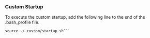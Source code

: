 ### Custom Startup

To execute the custom startup, add the following line to the end of the .bash_profile file.

```# Execute custom startup
source ~/.custom/startup.sh```
